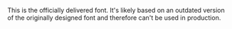 This is the officially delivered font. It's likely based on an outdated version of the originally designed font and therefore can't be used in production.
